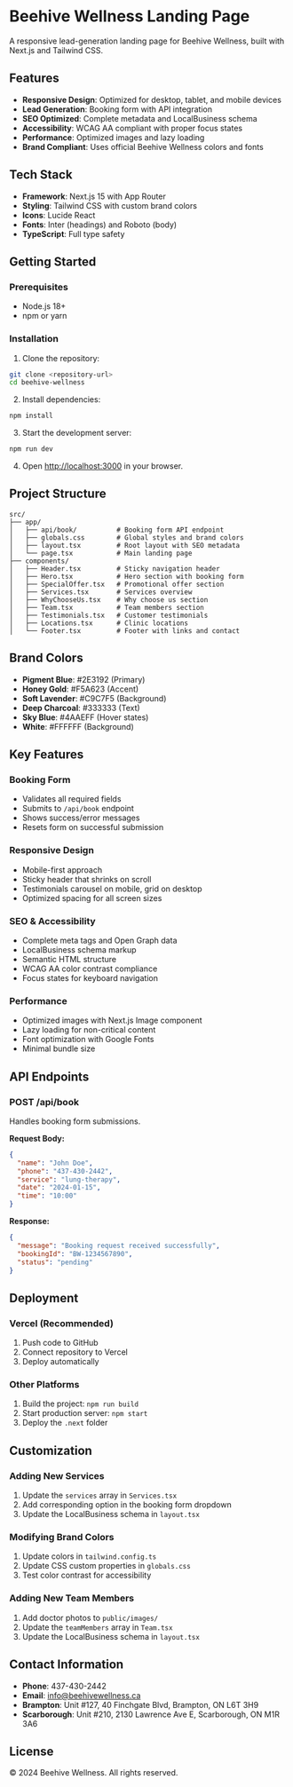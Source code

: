 # Beehive Wellness Landing Page

A responsive lead-generation landing page for Beehive Wellness, built with Next.js and Tailwind CSS.

## Features

- **Responsive Design**: Optimized for desktop, tablet, and mobile devices
- **Lead Generation**: Booking form with API integration
- **SEO Optimized**: Complete metadata and LocalBusiness schema
- **Accessibility**: WCAG AA compliant with proper focus states
- **Performance**: Optimized images and lazy loading
- **Brand Compliant**: Uses official Beehive Wellness colors and fonts

## Tech Stack

- **Framework**: Next.js 15 with App Router
- **Styling**: Tailwind CSS with custom brand colors
- **Icons**: Lucide React
- **Fonts**: Inter (headings) and Roboto (body)
- **TypeScript**: Full type safety

## Getting Started

### Prerequisites

- Node.js 18+ 
- npm or yarn

### Installation

1. Clone the repository:
```bash
git clone <repository-url>
cd beehive-wellness
```

2. Install dependencies:
```bash
npm install
```

3. Start the development server:
```bash
npm run dev
```

4. Open [http://localhost:3000](http://localhost:3000) in your browser.

## Project Structure

```
src/
├── app/
│   ├── api/book/          # Booking form API endpoint
│   ├── globals.css        # Global styles and brand colors
│   ├── layout.tsx         # Root layout with SEO metadata
│   └── page.tsx           # Main landing page
├── components/
│   ├── Header.tsx         # Sticky navigation header
│   ├── Hero.tsx           # Hero section with booking form
│   ├── SpecialOffer.tsx   # Promotional offer section
│   ├── Services.tsx       # Services overview
│   ├── WhyChooseUs.tsx    # Why choose us section
│   ├── Team.tsx           # Team members section
│   ├── Testimonials.tsx   # Customer testimonials
│   ├── Locations.tsx      # Clinic locations
│   └── Footer.tsx         # Footer with links and contact
```

## Brand Colors

- **Pigment Blue**: #2E3192 (Primary)
- **Honey Gold**: #F5A623 (Accent)
- **Soft Lavender**: #C9C7F5 (Background)
- **Deep Charcoal**: #333333 (Text)
- **Sky Blue**: #4AAEFF (Hover states)
- **White**: #FFFFFF (Background)

## Key Features

### Booking Form
- Validates all required fields
- Submits to `/api/book` endpoint
- Shows success/error messages
- Resets form on successful submission

### Responsive Design
- Mobile-first approach
- Sticky header that shrinks on scroll
- Testimonials carousel on mobile, grid on desktop
- Optimized spacing for all screen sizes

### SEO & Accessibility
- Complete meta tags and Open Graph data
- LocalBusiness schema markup
- Semantic HTML structure
- WCAG AA color contrast compliance
- Focus states for keyboard navigation

### Performance
- Optimized images with Next.js Image component
- Lazy loading for non-critical content
- Font optimization with Google Fonts
- Minimal bundle size

## API Endpoints

### POST /api/book
Handles booking form submissions.

**Request Body:**
```json
{
  "name": "John Doe",
  "phone": "437-430-2442",
  "service": "lung-therapy",
  "date": "2024-01-15",
  "time": "10:00"
}
```

**Response:**
```json
{
  "message": "Booking request received successfully",
  "bookingId": "BW-1234567890",
  "status": "pending"
}
```

## Deployment

### Vercel (Recommended)
1. Push code to GitHub
2. Connect repository to Vercel
3. Deploy automatically

### Other Platforms
1. Build the project: `npm run build`
2. Start production server: `npm start`
3. Deploy the `.next` folder

## Customization

### Adding New Services
1. Update the `services` array in `Services.tsx`
2. Add corresponding option in the booking form dropdown
3. Update the LocalBusiness schema in `layout.tsx`

### Modifying Brand Colors
1. Update colors in `tailwind.config.ts`
2. Update CSS custom properties in `globals.css`
3. Test color contrast for accessibility

### Adding New Team Members
1. Add doctor photos to `public/images/`
2. Update the `teamMembers` array in `Team.tsx`
3. Update the LocalBusiness schema in `layout.tsx`

## Contact Information

- **Phone**: 437-430-2442
- **Email**: info@beehivewellness.ca
- **Brampton**: Unit #127, 40 Finchgate Blvd, Brampton, ON L6T 3H9
- **Scarborough**: Unit #210, 2130 Lawrence Ave E, Scarborough, ON M1R 3A6

## License

© 2024 Beehive Wellness. All rights reserved.